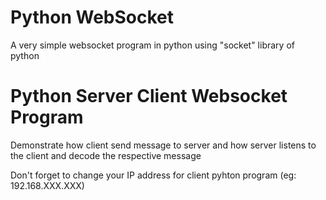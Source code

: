 # Python WebSocket

A very simple websocket program in python using "socket" 
library of python

# Python Server Client Websocket Program
Demonstrate how client send message to server and how server 
listens to the client and decode the respective message

Don't forget to change your IP address for client pyhton program (eg: 192.168.XXX.XXX)
